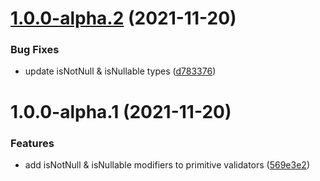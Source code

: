 # [1.0.0-alpha.2](https://github.com/ivangabriele/better-prop-types/compare/v1.0.0-alpha.1...v1.0.0-alpha.2) (2021-11-20)


### Bug Fixes

* update isNotNull & isNullable types ([d783376](https://github.com/ivangabriele/better-prop-types/commit/d783376562926cbc51e2de505c68f40854289298))

# 1.0.0-alpha.1 (2021-11-20)


### Features

* add isNotNull & isNullable modifiers to primitive validators ([569e3e2](https://github.com/ivangabriele/better-prop-types/commit/569e3e2ef1a0562838f901ccabf3981a96b5c567))

